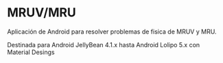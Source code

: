 MRUV/MRU
====================
Aplicación de Android para resolver problemas de fisica de MRUV y MRU.

Destinada para Android JellyBean 4.1.x hasta Android Lolipo 5.x con Material Desings
